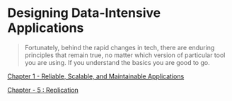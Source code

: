 # Designing Data-Intensive Applications

> Fortunately, behind the rapid changes in tech, there are enduring principles that remain true, no matter which version of particular tool you are using. If you understand the basics you are good to go.
> 

[Chapter 1 - Reliable, Scalable, and Maintainable Applications](Designing%20Data-Intensive%20Applications%205fe3169686414fcfa6b5a6f42e8f78ab/Chapter%201%20-%20Reliable,%20Scalable,%20and%20Maintainable%20A%20effafea2f7b64e97afa7c00a6f869f3b.md)

[Chapter - 5 : Replication](Designing%20Data-Intensive%20Applications%205fe3169686414fcfa6b5a6f42e8f78ab/Chapter%20-%205%20Replication%20db0440f7a4084458aaeb8cc28dc396d6.md)